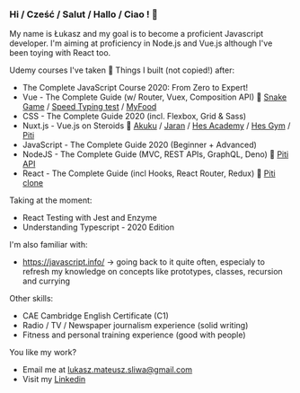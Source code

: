 ### Hi / Cześć / Salut / Hallo / Ciao ! 👋

My name is Łukasz and my goal is to become a proficient Javascript developer. I'm aiming at proficiency in Node.js and Vue.js although I've been toying with React too.

Udemy courses I've taken 🚩 Things I built (not copied!) after: 
* The Complete JavaScript Course 2020: From Zero to Expert!
* Vue - The Complete Guide (w/ Router, Vuex, Composition API) 🚩 [Snake Game](https://github.com/lsliwaradioluz/vue-snake) / [Speed Typing test](https://github.com/lsliwaradioluz/typing-speed-test) / [MyFood](https://github.com/lsliwaradioluz/myFood)
* CSS - The Complete Guide 2020 (incl. Flexbox, Grid & Sass)
* Nuxt.js - Vue.js on Steroids 🚩 [Akuku](https://github.com/lsliwaradioluz/kindergarten-website) / [Jaran](https://github.com/lsliwaradioluz/detective-website) / [Hes Academy](https://github.com/lsliwaradioluz/hes-academy) / [Hes Gym](https://github.com/lsliwaradioluz/hes-strapi) / [Piti](https://github.com/lsliwaradioluz/training-app)
* JavaScript - The Complete Guide 2020 (Beginner + Advanced)
* NodeJS - The Complete Guide (MVC, REST APIs, GraphQL, Deno) 🚩 [Piti API](https://github.com/lsliwaradioluz/training-app-API)
* React - The Complete Guide (incl Hooks, React Router, Redux) 🚩 [Piti clone](https://github.com/lsliwaradioluz/react-training-app)

Taking at the moment:
* React Testing with Jest and Enzyme
* Understanding Typescript - 2020 Edition

I'm also familiar with:
* https://javascript.info/ -> going back to it quite often, especialy to refresh my knowledge on concepts like prototypes, classes, recursion and currying

Other skills: 
* CAE Cambridge English Certificate (C1)
* Radio / TV / Newspaper journalism experience (solid writing)
* Fitness and personal training experience (good with people)

You like my work? 
* Email me at lukasz.mateusz.sliwa@gmail.com
* Visit my [Linkedin](https://pl.linkedin.com/in/%C5%82ukasz-%C5%9Bliwa)
